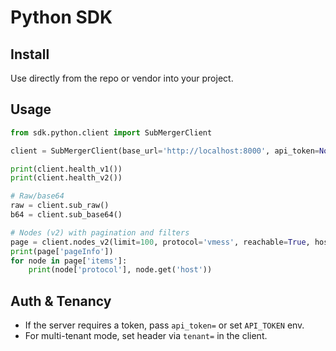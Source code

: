 Python SDK
==========

Install
-------

Use directly from the repo or vendor into your project.

Usage
-----

```python
from sdk.python.client import SubMergerClient

client = SubMergerClient(base_url='http://localhost:8000', api_token=None)

print(client.health_v1())
print(client.health_v2())

# Raw/base64
raw = client.sub_raw()
b64 = client.sub_base64()

# Nodes (v2) with pagination and filters
page = client.nodes_v2(limit=100, protocol='vmess', reachable=True, host_re='\.edu$', risk='low', anonymize=True)
print(page['pageInfo'])
for node in page['items']:
    print(node['protocol'], node.get('host'))
```

Auth & Tenancy
--------------

- If the server requires a token, pass `api_token=` or set `API_TOKEN` env.
- For multi-tenant mode, set header via `tenant=` in the client.

